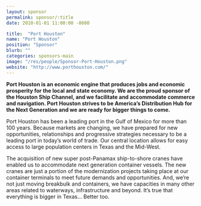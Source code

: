 ```yaml
---
layout: sponsor
permalink: sponsor/:title
date: 2010-01-01 11:00:00 -0600

title:  "Port Houston"
name: "Port Houston"
position: "Sponsor"
blurb: ""
categories: sponsors-main
image: "/res/people/Sponsor-Port-Houston.png"
website: "http://www.porthouston.com/"
---
```


**Port Houston is an economic engine that produces jobs and economic prosperity for the local and state economy. We are the proud sponsor of the Houston Ship Channel, and we facilitate and accommodate commerce and navigation. Port Houston strives to be America’s Distribution Hub for the Next Generation and we are ready for bigger things to come.**

Port Houston has been a leading port in the Gulf of Mexico for more than 100 years. Because markets are changing, we have prepared for new opportunities, relationships and progressive strategies necessary to be a leading port in today’s world of trade. Our central location allows for easy access to large population centers in Texas and the Mid-West.

The acquisition of new super post-Panamax ship-to-shore cranes have enabled us to accommodate next generation container vessels. The new cranes are just a portion of the modernization projects taking place at our container terminals to meet future demands and opportunities. And, we’re not just moving breakbulk and containers, we have capacities in many other areas related to waterways, infrastructure and beyond. It’s true that everything is bigger in Texas… Better too.
